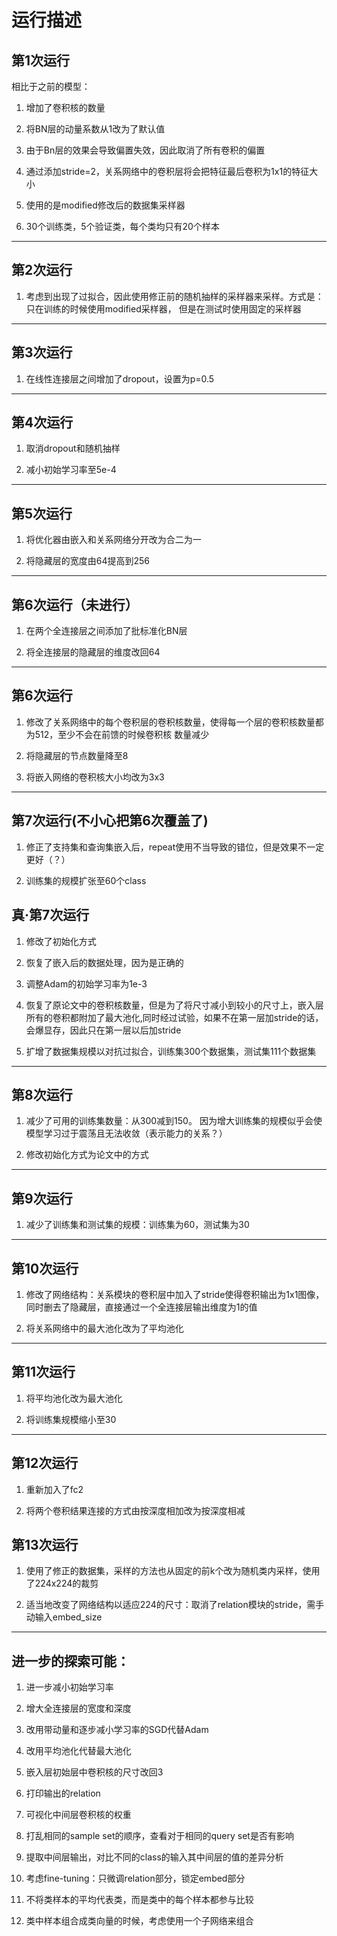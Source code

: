 # 运行描述

## 第1次运行

相比于之前的模型：

1. 增加了卷积核的数量

2. 将BN层的动量系数从1改为了默认值

3. 由于Bn层的效果会导致偏置失效，因此取消了所有卷积的偏置

4. 通过添加stride=2，关系网络中的卷积层将会把特征最后卷积为1x1的特征大小

5. 使用的是modified修改后的数据集采样器
                        
6. 30个训练类，5个验证类，每个类均只有20个样本

---

## 第2次运行

1. 考虑到出现了过拟合，因此使用修正前的随机抽样的采样器来采样。方式是：只在训练的时候使用modified采样器，
但是在测试时使用固定的采样器

---

## 第3次运行

1. 在线性连接层之间增加了dropout，设置为p=0.5

--- 

## 第4次运行

1. 取消dropout和随机抽样

2. 减小初始学习率至5e-4

---

## 第5次运行

1. 将优化器由嵌入和关系网络分开改为合二为一

2. 将隐藏层的宽度由64提高到256

---

## 第6次运行（未进行）

1. 在两个全连接层之间添加了批标准化BN层

2. 将全连接层的隐藏层的维度改回64

---

## 第6次运行

1. 修改了关系网络中的每个卷积层的卷积核数量，使得每一个层的卷积核数量都为512，至少不会在前馈的时候卷积核
数量减少

2. 将隐藏层的节点数量降至8

3. 将嵌入网络的卷积核大小均改为3x3

--- 

## 第7次运行(不小心把第6次覆盖了)

1. 修正了支持集和查询集嵌入后，repeat使用不当导致的错位，但是效果不一定更好（？）

2. 训练集的规模扩张至60个class

## 真·第7次运行

1. 修改了初始化方式

2. 恢复了嵌入后的数据处理，因为是正确的

3. 调整Adam的初始学习率为1e-3

4. 恢复了原论文中的卷积核数量，但是为了将尺寸减小到较小的尺寸上，嵌入层
所有的卷积都附加了最大池化,同时经过试验，如果不在第一层加stride的话，
会爆显存，因此只在第一层以后加stride

5. 扩增了数据集规模以对抗过拟合，训练集300个数据集，测试集111个数据集

---

## 第8次运行

1. 减少了可用的训练集数量：从300减到150。
因为增大训练集的规模似乎会使模型学习过于震荡且无法收敛（表示能力的关系？）

2. 修改初始化方式为论文中的方式

---

## 第9次运行

1. 减少了训练集和测试集的规模：训练集为60，测试集为30

---

## 第10次运行

1. 修改了网络结构：关系模块的卷积层中加入了stride使得卷积输出为1x1图像，
同时删去了隐藏层，直接通过一个全连接层输出维度为1的值

2. 将关系网络中的最大池化改为了平均池化

---

## 第11次运行

1. 将平均池化改为最大池化

2. 将训练集规模缩小至30

---

## 第12次运行

1. 重新加入了fc2

2. 将两个卷积结果连接的方式由按深度相加改为按深度相减

## 第13次运行

1. 使用了修正的数据集，采样的方法也从固定的前k个改为随机类内采样，使用了224x224的裁剪

2. 适当地改变了网络结构以适应224的尺寸：取消了relation模块的stride，需手动输入embed_size

---

## 进一步的探索可能：

1. 进一步减小初始学习率

2. 增大全连接层的宽度和深度

3. 改用带动量和逐步减小学习率的SGD代替Adam

4. 改用平均池化代替最大池化

5. 嵌入层初始层中卷积核的尺寸改回3

6. 打印输出的relation

7. 可视化中间层卷积核的权重

8. 打乱相同的sample set的顺序，查看对于相同的query set是否有影响

9. 提取中间层输出，对比不同的class的输入其中间层的值的差异分析

10. 考虑fine-tuning：只微调relation部分，锁定embed部分

11. 不将类样本的平均代表类，而是类中的每个样本都参与比较

12. 类中样本组合成类向量的时候，考虑使用一个子网络来组合

